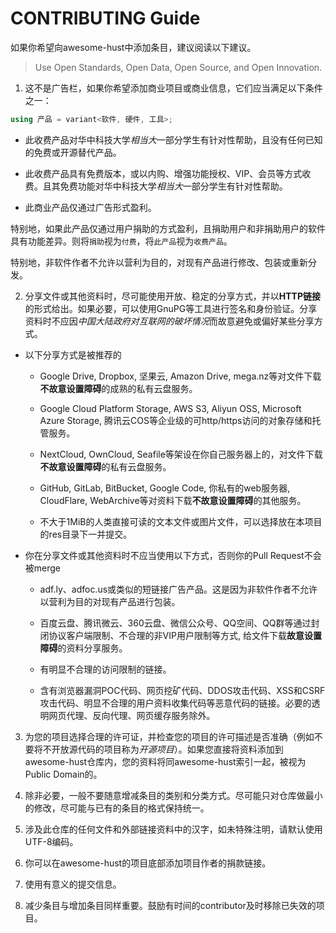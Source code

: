 # CONTRIBUTING Guide

如果你希望向awesome-hust中添加条目，建议阅读以下建议。

> Use Open Standards, Open Data, Open Source, and Open Innovation.

1. 这不是广告栏，如果你希望添加商业项目或商业信息，它们应当满足以下条件之一：

```c++
using 产品 = variant<软件, 硬件, 工具>;
```

 * 此收费产品对华中科技大学*相当大*一部分学生有针对性帮助，且没有任何已知的免费或开源替代产品。

 * 此收费产品具有免费版本，或以内购、增强功能授权、VIP、会员等方式收费。且其免费功能对华中科技大学*相当大*一部分学生有针对性帮助。

 * 此商业产品仅通过广告形式盈利。

特别地，如果此产品仅通过用户捐助的方式盈利，且捐助用户和非捐助用户的软件具有功能差异。则将`捐助`视为`付费`，将`此产品`视为`收费产品`。

特别地，非软件作者不允许以营利为目的，对现有产品进行修改、包装或重新分发。

2. 分享文件或其他资料时，尽可能使用开放、稳定的分享方式，并以**HTTP链接**的形式给出。如果必要，可以使用GnuPG等工具进行签名和身份验证。分享资料时不应因*中国大陆政府对互联网的破坏情况*而故意避免或偏好某些分享方式。

 * 以下分享方式是被推荐的

     * Google Drive, Dropbox, 坚果云, Amazon Drive, mega.nz等对文件下载**不故意设置障碍**的成熟的私有云盘服务。

     * Google Cloud Platform Storage, AWS S3, Aliyun OSS, Microsoft Azure Storage, 腾讯云COS等企业级的可http/https访问的对象存储和托管服务。

     * NextCloud, OwnCloud, Seafile等架设在你自己服务器上的，对文件下载**不故意设置障碍**的私有云盘服务。

     * GitHub, GitLab, BitBucket, Google Code, 你私有的web服务器, CloudFlare, WebArchive等对资料下载**不故意设置障碍**的其他服务。

     * 不大于1MiB的人类直接可读的文本文件或图片文件，可以选择放在本项目的res目录下一并提交。

 * 你在分享文件或其他资料时不应当使用以下方式，否则你的Pull Request不会被merge

     * adf.ly、adfoc.us或类似的短链接广告产品。这是因为非软件作者不允许以营利为目的对现有产品进行包装。

     * 百度云盘、腾讯微云、360云盘、微信公众号、QQ空间、QQ群等通过封闭协议客户端限制、不合理的非VIP用户限制等方式, 给文件下载**故意设置障碍**的资料分享服务。

     * 有明显不合理的访问限制的链接。

     * 含有浏览器漏洞POC代码、网页挖矿代码、DDOS攻击代码、XSS和CSRF攻击代码、明显不合理的用户资料收集代码等恶意代码的链接。必要的透明网页代理、反向代理、网页缓存服务除外。

3. 为您的项目选择合理的许可证，并检查您的项目的许可描述是否准确（例如不要将不开放源代码的项目称为*开源项目*）。如果您直接将资料添加到awesome-hust仓库内，您的资料将同awesome-hust索引一起，被视为Public Domain的。

4. 除非必要，一般不要随意增减条目的类别和分类方式。尽可能只对仓库做最小的修改，尽可能与已有的条目的格式保持统一。

5. 涉及此仓库的任何文件和外部链接资料中的汉字，如未特殊注明，请默认使用UTF-8编码。

6. 你可以在awesome-hust的项目底部添加项目作者的捐款链接。

7. 使用有意义的提交信息。

8. 减少条目与增加条目同样重要。鼓励有时间的contributor及时移除已失效的项目。
